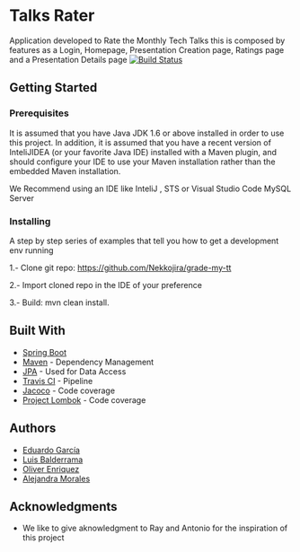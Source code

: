 # Talks Rater
Application developed to Rate the Monthly Tech Talks this is composed by features as a Login, Homepage, Presentation Creation page, Ratings page and a Presentation Details page
[![Build Status](https://travis-ci.com/Nekkojira/grade-my-tt.svg?token=DgF395VC5hsDPPjm2od2&branch=master)](https://travis-ci.com/Nekkojira/grade-my-tt)


## Getting Started

### Prerequisites

It is assumed that you have Java JDK 1.6 or above installed in order to use this project.  In addition, it is assumed that you have a recent version of InteliJIDEA (or your favorite Java IDE) installed with a Maven plugin, and should configure your IDE to use your Maven installation rather than the embedded Maven installation. 

We Recommend using an IDE like InteliJ , STS or Visual Studio Code 
MySQL Server


### Installing

A step by step series of examples that tell you how to get a development env running

1.- Clone git repo: https://github.com/Nekkojira/grade-my-tt

2.- Import cloned repo in the IDE of your preference 

3.- Build: mvn clean install. 


## Built With
* [Spring Boot](http://spring.io/projects/spring-boot) 
* [Maven](https://maven.apache.org/) - Dependency Management
* [JPA](https://spring.io/guides/gs/accessing-data-jpa/) - Used for Data Access
* [Travis CI](https://travis-ci.org/) - Pipeline
* [Jacoco](https://github.com/jacoco/jacoco/blob/master/README.md) - Code coverage
* [Project Lombok](https://projectlombok.org/) - Code coverage

## Authors

* [Eduardo García](https://github.com/lalinux)
* [Luis Balderrama](https://github.com/lbalderrama)
* [Oliver Enriquez](https://github.com/odec12)
* [Alejandra Morales](https://github.com/AlejandraME)



## Acknowledgments

* We like to give aknowledgment to Ray and Antonio for the inspiration of this project

